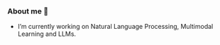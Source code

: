 ### About me 💖





- I’m currently working on Natural Language Processing, Multimodal Learning and LLMs. 


